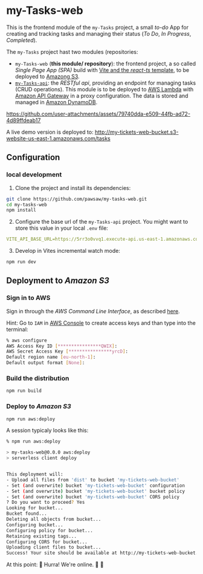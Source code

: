 # my-Tasks-web

This is the frontend module of the `my-Tasks` project, a small _to-do_ App for creating and tracking tasks and managing their status (_To Do_, _In Progress_, _Completed_).

The `my-Tasks` project hast two modules (repositories:

- `my-Tasks-web` (**this module/ repository**): the frontend project, a so called _Single Page App (SPA)_ build with [Vite and the _react-ts_ template](https://vite.dev/guide/#scaffolding-your-first-vite-project), to be deployed to [Amazong S3](https://docs.aws.amazon.com/AmazonS3/latest/userguide/WebsiteHosting.html).
- [`my-Tasks-api`](https://github.com/pawsaw/my-tasks-api): the _RESTful api_, providing an endpoint for managing tasks (CRUD operations). This module is to be deployed to [AWS Lambda](https://aws.amazon.com/lambda/) with [Amazon API Gateway](https://aws.amazon.com/api-gateway/) in a proxy configuration. The data is stored and managed in [Amazon DynamoDB](https://aws.amazon.com/dynamodb/).



https://github.com/user-attachments/assets/79740dda-e509-44fb-ad72-4d89ffdeab17



A live demo version is deployed to: http://my-tickets-web-bucket.s3-website-us-east-1.amazonaws.com/tasks

## Configuration

### local development

1. Clone the project and install its dependencies:

```sh
git clone https://github.com/pawsaw/my-tasks-web.git
cd my-tasks-web
npm install
```

2. Configure the base url of the `my-Tasks-api` project. You might want to store this value in your local `.env` file:

```yml
VITE_API_BASE_URL=https://5rr3o0vvq1.execute-api.us-east-1.amazonaws.com
```

3. Develop in Vites incremental watch mode:

```sh
npm run dev
```

## Deployment to _Amazon S3_

### Sign in to AWS

Sign in through the _AWS Command Line Interface_, as described [here](https://docs.aws.amazon.com/signin/latest/userguide/command-line-sign-in.html).

Hint:
Go to `IAM` in [AWS Console](https://eu-north-1.signin.aws.amazon.com/) to create access keys and than type into the terminal:
```sh
% aws configure    
AWS Access Key ID [****************QWIX]: 
AWS Secret Access Key [****************yrcD]: 
Default region name [eu-north-1]: 
Default output format [None]: 
```

### Build the distribution

```sh
npm run build
```

### Deploy to _Amazon S3_

```sh
npm run aws:deploy
```

A session typicaly looks like this:
```sh
% npm run aws:deploy

> my-tasks-web@0.0.0 aws:deploy
> serverless client deploy


This deployment will:
- Upload all files from 'dist' to bucket 'my-tickets-web-bucket'
- Set (and overwrite) bucket 'my-tickets-web-bucket' configuration
- Set (and overwrite) bucket 'my-tickets-web-bucket' bucket policy
- Set (and overwrite) bucket 'my-tickets-web-bucket' CORS policy
? Do you want to proceed? Yes
Looking for bucket...
Bucket found...
Deleting all objects from bucket...
Configuring bucket...
Configuring policy for bucket...
Retaining existing tags...
Configuring CORS for bucket...
Uploading client files to bucket...
Success! Your site should be available at http://my-tickets-web-bucket.s3-website-us-east-1.amazonaws.com/
```

At this point: 🚀 Hurra! We're online. 🎉 🥳
